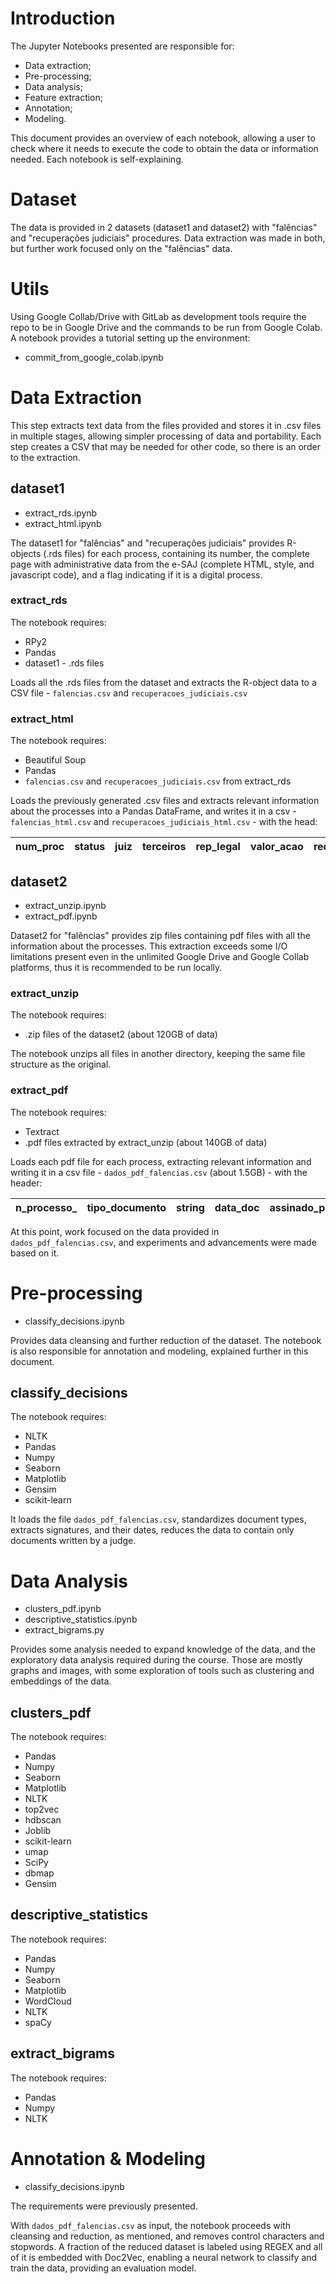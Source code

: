 # Introduction

The Jupyter Notebooks presented are responsible for:
- Data extraction;
- Pre-processing;
- Data analysis;
- Feature extraction;
- Annotation;
- Modeling.

This document provides an overview of each notebook, allowing a user to check where it needs to execute the code to obtain the data or information needed. Each notebook is self-explaining. 

# Dataset

The data is provided in 2 datasets (dataset1 and dataset2) with "falências" and "recuperações judiciais" procedures. Data extraction was made in both, but further work focused only on the "falências" data.

# Utils

Using Google Collab/Drive with GitLab as development tools require the repo to be in Google Drive and the commands to be run from Google Colab. A notebook provides a tutorial setting up the environment:

- commit_from_google_colab.ipynb

# Data Extraction

This step extracts text data from the files provided and stores it in .csv files in multiple stages, allowing simpler processing of data and portability. Each step creates a CSV that may be needed for other code, so there is an order to the extraction.

## dataset1

- extract_rds.ipynb
- extract_html.ipynb

The dataset1 for "falências" and "recuperações judiciais" provides R-objects (.rds files) for each process, containing its number, the complete page with administrative data from the e-SAJ (complete HTML, style, and javascript code), and a flag indicating if it is a digital process.

### extract_rds

The notebook requires:
- RPy2
- Pandas
- dataset1 - .rds files

Loads all the .rds files from the dataset and extracts the R-object data to a CSV file - ``falencias.csv`` and ``recuperacoes_judiciais.csv``

### extract_html

The notebook requires:
- Beautiful Soup
- Pandas
- ``falencias.csv`` and ``recuperacoes_judiciais.csv`` from extract_rds

Loads the previously generated .csv files and extracts relevant information about the processes into a Pandas DataFrame, and writes it in a csv - ``falencias_html.csv`` and ``recuperacoes_judiciais_html.csv`` - with the head:

| num_proc | status | juiz | terceiros | rep_legal | valor_acao | reqte | adv_reqte | reqdo | adv_reqdo |
| -------- | ------ | ---- | --------- | --------- | ---------- | ----- | --------- | ----- | --------- |

## dataset2

- extract_unzip.ipynb
- extract_pdf.ipynb

Dataset2 for "falências" provides zip files containing pdf files with all the information about the processes. This extraction exceeds some I/O limitations present even in the unlimited Google Drive and Google Collab platforms, thus it is recommended to be run locally.

### extract_unzip

The notebook requires:
- .zip files of the dataset2 (about 120GB of data)

The notebook unzips all files in another directory, keeping the same file structure as the original.

### extract_pdf

The notebook requires:
- Textract
- .pdf files extracted by extract_unzip (about 140GB of data)

Loads each pdf file for each process, extracting relevant information and writing it in a csv file - ``dados_pdf_falencias.csv`` (about 1.5GB) - with the header:

| n_processo_ | tipo_documento | string | data_doc | assinado_por | n_folha_inicio | n_folha_fim |
| ----------- | -------------- | ------ | -------- | ------------ | -------------- | ----------- |

At this point, work focused on the data provided in ``dados_pdf_falencias.csv``, and experiments and advancements were made based on it.

# Pre-processing

- classify_decisions.ipynb

Provides data cleansing and further reduction of the dataset. The notebook is also responsible for annotation and modeling, explained further in this document.

## classify_decisions

The notebook requires:
- NLTK
- Pandas
- Numpy
- Seaborn
- Matplotlib
- Gensim
- scikit-learn

It loads the file ``dados_pdf_falencias.csv``, standardizes document types, extracts signatures, and their dates, reduces the data to contain only documents written by a judge.
# Data Analysis

- clusters_pdf.ipynb
- descriptive_statistics.ipynb
- extract_bigrams.py

Provides some analysis needed to expand knowledge of the data, and the exploratory data analysis required during the course. Those are mostly graphs and images, with some exploration of tools such as clustering and embeddings of the data.

## clusters_pdf

The notebook requires:
- Pandas
- Numpy
- Seaborn
- Matplotlib
- NLTK
- top2vec
- hdbscan
- Joblib
- scikit-learn
- umap
- SciPy
- dbmap
- Gensim

## descriptive_statistics

The notebook requires:
- Pandas
- Numpy
- Seaborn
- Matplotlib
- WordCloud
- NLTK
- spaCy

## extract_bigrams

The notebook requires:
- Pandas
- Numpy
- NLTK
# Annotation & Modeling

- classify_decisions.ipynb 

The requirements were previously presented.

With ``dados_pdf_falencias.csv`` as input, the notebook proceeds with cleansing and reduction, as mentioned, and removes control characters and stopwords. A fraction of the reduced dataset is labeled using REGEX and all of it is embedded with Doc2Vec, enabling a neural network to classify and train the data, providing an evaluation model.